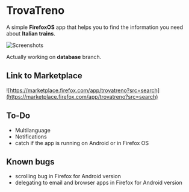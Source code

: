 TrovaTreno
==========

A simple __FirefoxOS__ app that helps you to find the information you need about __Italian trains__.

![Screenshots](http://i.imgur.com/XcwcQXi.png)


Actually working on __database__ branch.

Link to Marketplace
-------------------
![https://marketplace.firefox.com/app/trovatreno?src=search](https://marketplace.firefox.com/app/trovatreno?src=search)

To-Do
----
- Multilanguage
- Notifications
- catch if the app is running on Android or in Firefox OS

Known bugs
----------
- scrolling bug in Firefox for Android version
- delegating to email and browser apps in Firefox for Android version
